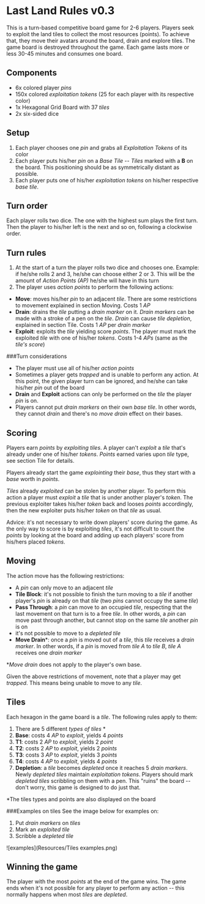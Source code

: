 Last Land Rules v0.3
=================
This is a turn-based competitive board game for 2-6 players. Players seek to exploit the land tiles to collect the most resources (points). To achieve that, they move their avatars around the board, drain and explore tiles. The game board is destroyed throughout the game. Each game lasts more or less 30-45 minutes and consumes one board.

Components
-----------------
* 6x colored player *pins*
* 150x colored *exploitation tokens* (25 for each player with its respective color)
* 1x Hexagonal Grid Board with 37 *tiles*
* 2x six-sided dice

Setup
--------
1. Each player chooses one *pin* and grabs all *Exploitation Tokens* of its color
2. Each player puts his/her *pin* on a *Base Tile* -- *Tiles* marked with a **B** on the board. This positioning should be as symmetrically distant as possible.
3. Each player puts one of his/her *exploitation tokens* on his/her respective *base tile*.

Turn order
--------------
Each player rolls two dice. The one with the highest sum plays the first turn. Then the player to his/her left is the next and so on, following a clockwise order.

Turn rules
--------------
1. At the start of a turn the player rolls two dice and chooses one. Example: if he/she rolls 2 and 3, he/she can choose either 2 or 3. This will be the amount of *Action Points (AP)* he/she will have in this turn
2. The player uses *action points* to perform the following actions:
  * **Move**: moves his/her *pin* to an adjacent *tile*. There are some restrictions to movement explained in section Moving. Costs 1 *AP*
  * **Drain**: drains the *tile* putting a *drain marker* on it. *Drain markers* can be made with a stroke of a pen on the *tile*. *Drain* can cause *tile depletion*, explained in section Tile. Costs 1 *AP* per *drain marker*
  * **Exploit**: exploits the *tile* yielding score *points*. The player must mark the exploited *tile* with one of his/her *tokens*. Costs 1-4 *APs* (same as the *tile's score*)

###Turn considerations
* The player must use all of his/her *action points*
* Sometimes a player gets *trapped* and is unable to perform any action. At this point, the given player turn can be ignored, and he/she can take his/her *pin* out of the board
* **Drain** and **Exploit** actions can only be performed on the *tile* the player *pin* is on.
* Players cannot put *drain markers* on their own *base tile*. In other words, they cannot *drain* and there's no *move drain* effect on their bases.

Scoring
----------
Players earn *points* by *exploiting* *tiles*. A player can't *exploit* a *tile* that's already under one of his/her *tokens*. *Points* earned varies upon *tile* type, see section Tile for details.

Players already start the game *explointing* their *base*, thus they start with a *base* worth in *points*.

*Tiles* already *exploited* can be stolen by another player. To perform this action a player must *exploit* a *tile* that is under another player's *token*. The previous exploiter takes his/her *token* back and looses *points* accordingly, then the new exploiter puts his/her *token* on that *tile* as usual.

Advice: it's not necessary to write down players' score during the game. As the only way to score is by exploiting *tiles*, it's not difficult to count the *points* by looking at the board and adding up each players' score from his/hers placed *tokens*.

Moving
----------
The action move has the following restrictions:

- A *pin* can only move to an adjacent *tile*
- **Tile Block**: it's not possible to finish the turn moving to a *tile* if another player's *pin* is already on that *tile* (two *pins* cannot occupy the same *tile*)
- **Pass Through**: a *pin* can move to an occupied *tile*, respecting that the last movement on that turn is to a free *tile*. In other words, a *pin* can move past through another, but cannot stop on the same *tile* another *pin* is on
- it's not possible to move to a *depleted tile* 
- **Move Drain**\*: once a *pin* is moved out of a *tile*, this *tile* receives a *drain marker*. In other words, if a *pin* is moved from *tile* *A* to *tile* *B*, *tile* *A* receives one *drain marker*

**Move drain* does not apply to the player's own base.

Given the above restrictions of movement, note that a player may get *trapped*. This means being unable to move to any *tile*.

Tiles 
-------
Each hexagon in the game board is a *tile*. The following rules apply to them:

1. There are 5 different *types of tiles* *
  1. **Base**: costs 4 *AP* to *exploit*, yields 4 *points*
  2. **T1**:  costs 2 *AP* to *exploit*, yields 2 *point*
  3. **T2**:  costs 2 *AP* to *exploit*, yields 2 *points*
  4. **T3**:  costs 3 *AP* to *exploit*, yields 3 *points*
  5. **T4**:  costs 4 *AP* to *exploit*, yields 4 *points*
2. **Depletion**: a *tile* becomes *depleted* once it reaches 5 *drain markers*. Newly *depleted tiles* maintain *exploitation tokens*. Players should mark *depleted* *tiles* scribbling on them with a pen. This "ruins" the board -- don't worry, this game is designed to do just that. 

*The tiles types and points are also displayed on the board

###Examples on tiles
See the image below for examples on:

1. Put *drain markers* on *tiles*
2. Mark an *exploited tile*
3. Scribble a *depleted tile*

![examples](Resources/Tiles examples.png)

Winning the game
--------------------------
The player with the most *points* at the end of the game wins. The game ends when it's not possible for any player to perform any action -- this normally happens when most *tiles* are *depleted*.

